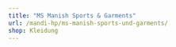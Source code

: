 ```yaml
---
title: "MS Manish Sports & Garments"
url: /mandi-hp/ms-manish-sports-und-garments/
shop: Kleidung
---
```

